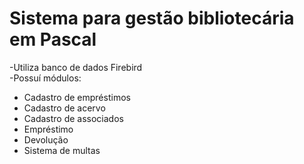 # Sistema para gestão bibliotecária em Pascal

-Utiliza banco de dados Firebird<br>
-Possuí módulos:<br>
<ul>
	<li>Cadastro de empréstimos</li>
	<li>Cadastro de acervo</li>
	<li>Cadastro de associados</li>
	<li>Empréstimo</li>
	<li>Devolução</li>
	<li>Sistema de multas</li>
</ul>
